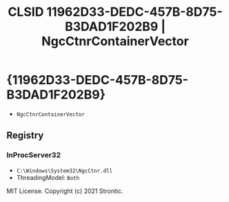 ﻿---
title: "CLSID 11962D33-DEDC-457B-8D75-B3DAD1F202B9 | NgcCtnrContainerVector"
excerpt: What is COM-Object CLSID 11962D33-DEDC-457B-8D75-B3DAD1F202B9?
---

# {11962D33-DEDC-457B-8D75-B3DAD1F202B9}

* `NgcCtnrContainerVector`

## Registry


### InProcServer32

* `C:\Windows\System32\NgcCtnr.dll`
* ThreadingModel: `Both`

MIT License. Copyright (c) 2021 Strontic.


